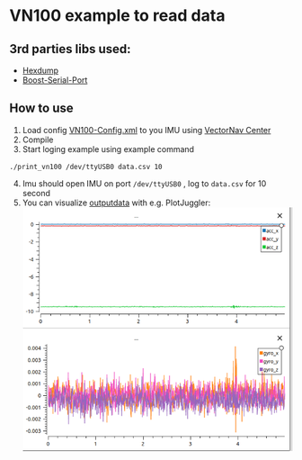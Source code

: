 # VN100 example to read data

## 3rd parties libs used:
 - [Hexdump](https://github.com/wahern/hexdump)
 - [Boost-Serial-Port](https://github.com/Tai-Min/Boost-Serial-Port)
 

## How to use

1. Load config [VN100-Config.xml](media/VN100-Config.xml) to you IMU using [VectorNav Center](https://www.vectornav.com/resources/software)
2. Compile
3. Start loging example using example command
```
./print_vn100 /dev/ttyUSB0 data.csv 10
```
4. Imu should open IMU on port `/dev/ttyUSB0` , log to `data.csv` for 10 second
5. You can visualize [outputdata](media/imu_data_pointZ_Up.csv) with e.g. PlotJuggler:\
![data](media/imu_point_zUp.png) 
